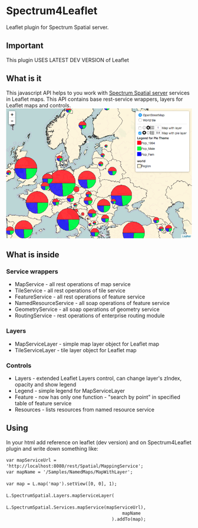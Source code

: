 # Spectrum4Leaflet
Leaflet plugin for Spectrum Spatial server.

## Important 
This plugin USES LATEST DEV VERSION of Leaflet

## What is it
This javascript API helps to you work with [Spectrum Spatial server](http://www.mapinfo.com/products/server/) services in Leaflet maps. This API contains base rest-service wrappers, layers for Leaflet maps and controls. 
![Spectrum4Leaflet sample](https://raw.githubusercontent.com/Estimap/Spectrum4Leaflet/gh-pages/images/sample.png)

## What is inside
### Service wrappers
* MapService - all rest operations of map service
* TileService - all rest operations of tile service 
* FeatureService - all rest operations of feature service
* NamedResourceService - all soap operations of feature service
* GeometryService - all soap operations of geometry service
* RoutingService - rest operations of enterprise routing module

### Layers
* MapServiceLayer - simple map layer object for Leaflet map
* TileServiceLayer - tile layer object for Leaflet map

### Controls
* Layers - extended Leaflet Layers control, can change layer's zIndex, opacity and show legend
* Legend - simple legend for MapServiceLayer
* Feature - now has only one function - "search by point" in specified table of feature service
* Resources - lists resources from named resource service

## Using
In your html add reference on leaflet (dev version) and on Spectrum4Leaflet plugin and write down something like:
```
var mapServiceUrl = 'http://localhost:8080/rest/Spatial/MappingService';
var mapName = '/Samples/NamedMaps/MapWithLayer';

var map = L.map('map').setView([0, 0], 1);
		 
L.SpectrumSpatial.Layers.mapServiceLayer(
											L.SpectrumSpatial.Services.mapService(mapServiceUrl), 
											mapName
										).addTo(map);
```
